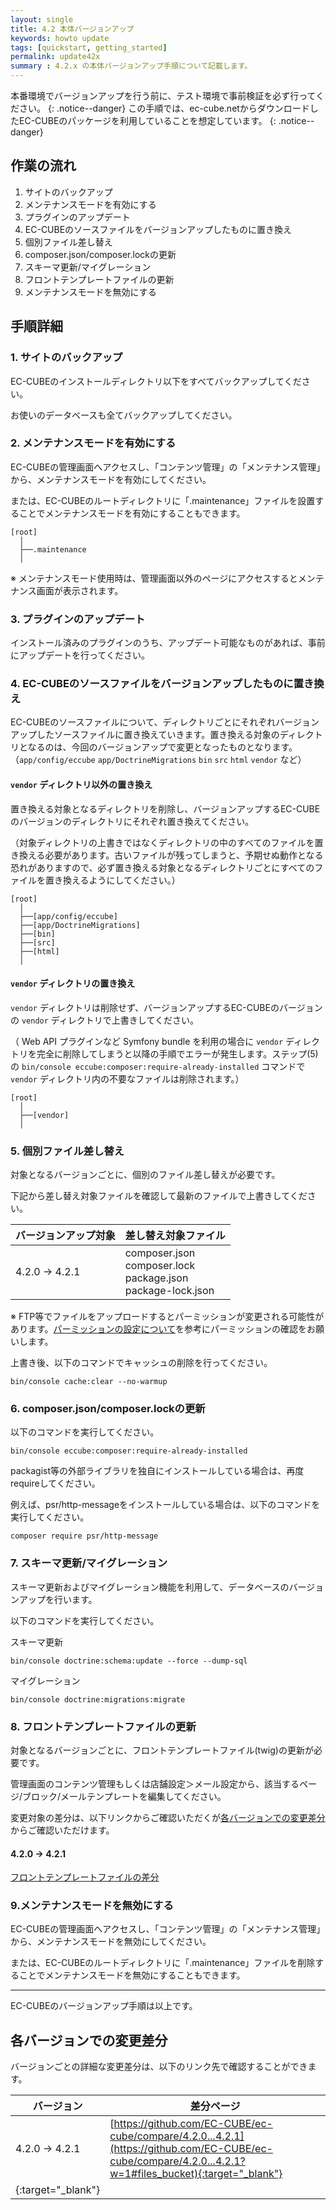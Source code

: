 ```yaml
---
layout: single
title: 4.2 本体バージョンアップ
keywords: howto update
tags: [quickstart, getting_started]
permalink: update42x
summary : 4.2.x の本体バージョンアップ手順について記載します。
---
```


本番環境でバージョンアップを行う前に、テスト環境で事前検証を必ず行ってください。
{: .notice--danger}
この手順では、ec-cube.netからダウンロードしたEC-CUBEのパッケージを利用していることを想定しています。
{: .notice--danger}


## 作業の流れ
1. サイトのバックアップ
1. メンテナンスモードを有効にする
1. プラグインのアップデート
1. EC-CUBEのソースファイルをバージョンアップしたものに置き換え
1. 個別ファイル差し替え
1. composer.json/composer.lockの更新
1. スキーマ更新/マイグレーション
1. フロントテンプレートファイルの更新
1. メンテナンスモードを無効にする

## 手順詳細

### 1. サイトのバックアップ

EC-CUBEのインストールディレクトリ以下をすべてバックアップしてください。

お使いのデータベースも全てバックアップしてください。

### 2. メンテナンスモードを有効にする

EC-CUBEの管理画面へアクセスし、「コンテンツ管理」の「メンテナンス管理」から、メンテナンスモードを有効にしてください。

または、EC-CUBEのルートディレクトリに「.maintenance」ファイルを設置することでメンテナンスモードを有効にすることもできます。

```
[root]
  │
  ├──.maintenance
  │
```

※ メンテナンスモード使用時は、管理画面以外のページにアクセスするとメンテナンス画面が表示されます。

### 3. プラグインのアップデート

インストール済みのプラグインのうち、アップデート可能なものがあれば、事前にアップデートを行ってください。

### 4. EC-CUBEのソースファイルをバージョンアップしたものに置き換え

EC-CUBEのソースファイルについて、ディレクトリごとにそれぞれバージョンアップしたソースファイルに置き換えていきます。置き換える対象のディレクトリとなるのは、今回のバージョンアップで変更となったものとなります。
（`app/config/eccube` `app/DoctrineMigrations` `bin` `src` `html` `vendor` など）

#### `vendor` ディレクトリ以外の置き換え

置き換える対象となるディレクトリを削除し、バージョンアップするEC-CUBEのバージョンのディレクトリにそれぞれ置き換えてください。

（対象ディレクトリの上書きではなくディレクトリの中のすべてのファイルを置き換える必要があります。古いファイルが残ってしまうと、予期せぬ動作となる恐れがありますので、必ず置き換える対象となるディレクトリごとにすべてのファイルを置き換えるようにしてください。）

```
[root]
  │
  ├──[app/config/eccube]
  ├──[app/DoctrineMigrations]
  ├──[bin]
  ├──[src]
  ├──[html]
  │
```

#### `vendor` ディレクトリの置き換え

`vendor` ディレクトリは削除せず、バージョンアップするEC-CUBEのバージョンの `vendor` ディレクトリで上書きしてください。

（ Web API プラグインなど Symfony bundle を利用の場合に `vendor` ディレクトリを完全に削除してしまうと以降の手順でエラーが発生します。ステップ(5) の `bin/console eccube:composer:require-already-installed` コマンドで `vendor` ディレクトリ内の不要なファイルは削除されます。）

```
[root]
  │
  ├──[vendor]
  │
```

### 5. 個別ファイル差し替え

対象となるバージョンごとに、個別のファイル差し替えが必要です。

下記から差し替え対象ファイルを確認して最新のファイルで上書きしてください。

| バージョンアップ対象 | 差し替え対象ファイル                                                                              |
|----------------------|---------------------------------------------------------------------------------------------------|
| 4.2.0 → 4.2.1        | composer.json<br>composer.lock<br>package.json<br>package-lock.json|

※ FTP等でファイルをアップロードするとパーミッションが変更される可能性があります。[パーミッションの設定について](/permission)を参考にパーミッションの確認をお願いします。

上書き後、以下のコマンドでキャッシュの削除を行ってください。

```
bin/console cache:clear --no-warmup
```

### 6. composer.json/composer.lockの更新

以下のコマンドを実行してください。

```
bin/console eccube:composer:require-already-installed
```

packagist等の外部ライブラリを独自にインストールしている場合は、再度requireしてください。

例えば、psr/http-messageをインストールしている場合は、以下のコマンドを実行してください。

```
composer require psr/http-message
```

### 7. スキーマ更新/マイグレーション

スキーマ更新およびマイグレーション機能を利用して、データベースのバージョンアップを行います。

以下のコマンドを実行してください。

スキーマ更新

```
bin/console doctrine:schema:update --force --dump-sql
```

マイグレーション

```
bin/console doctrine:migrations:migrate
```

### 8. フロントテンプレートファイルの更新

対象となるバージョンごとに、フロントテンプレートファイル(twig)の更新が必要です。

管理画面のコンテンツ管理もしくは店舗設定＞メール設定から、該当するページ/ブロック/メールテンプレートを編集してください。

変更対象の差分は、以下リンクからご確認いただくが[各バージョンでの変更差分](#各バージョンでの変更差分)からご確認いただけます。

#### 4.2.0 → 4.2.1
<a href="https://github.com/EC-CUBE/ec-cube/pulls?q=is%3Apr+label%3Aaffected%3Atemplate+is%3Aclosed+milestone%3A4.2.1+" target = "_blank">フロントテンプレートファイルの差分</a>


### 9.メンテナンスモードを無効にする

EC-CUBEの管理画面へアクセスし、「コンテンツ管理」の「メンテナンス管理」から、メンテナンスモードを無効にしてください。

または、EC-CUBEのルートディレクトリに「.maintenance」ファイルを削除することでメンテナンスモードを無効にすることもできます。

---

EC-CUBEのバージョンアップ手順は以上です。

## 各バージョンでの変更差分

バージョンごとの詳細な変更差分は、以下のリンク先で確認することができます。

| バージョン      | 差分ページ                                                                                                             |
|-----------------|------------------------------------------------------------------------------------------------------------------------|
| 4.2.0 → 4.2.1   | [https://github.com/EC-CUBE/ec-cube/compare/4.2.0...4.2.1](https://github.com/EC-CUBE/ec-cube/compare/4.2.0...4.2.1?w=1#files_bucket){:target="_blank"}   |
{:target="_blank"}   |

